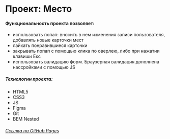 # Проект: Место
#### Функциональность проекта позволяет:
* использовать попап: вносить в нем изменения записи пользователя, добавлять новые карточки мест
* лайкать понравившиеся карточки
* закрывать попап с помощью клика по оверлею, либо при нажатии клавиши Esc
* использовать валидацию форм. Браузерная валидация дополнена нассройками с помощью JS
##### Технологии проекта:
* HTML5
* CSS3
* JS
* Figma
* Git
* BEM Nested


###### [Ссылка на GitHub Pages](https://raibdev.github.io/mesto/)

